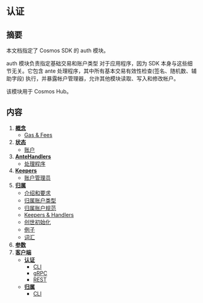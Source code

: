 # `认证`

## 摘要

本文档指定了 Cosmos SDK 的 auth 模块。

auth 模块负责指定基础交易和账户类型
对于应用程序，因为 SDK 本身与这些细节无关。它包含
ante 处理程序，其中所有基本交易有效性检查(签名、随机数、辅助字段)
执行，并暴露帐户管理器，允许其他模块读取、写入和修改帐户。

该模块用于 Cosmos Hub。

## 内容

1. **[概念](01_concepts.md)**
   - [Gas & Fees](01_concepts.md#gas-&-fees)
2. **[状态](02_state.md)**
   - [账户](02_state.md#accounts)
3. **[AnteHandlers](03_antehandlers.md)**
   - [处理程序](03_antehandlers.md#handlers)
4. **[Keepers](04_keepers.md)**
   - [账户管理员](04_keepers.md#account-keeper)
5. **[归属](05_vesting.md)**
   - [介绍和要求](05_vesting.md#intro-and-requirements)
   - [归属账户类型](05_vesting.md#vesting-account-types)
   - [归属账户规范](05_vesting.md#vesting-account-specification)
   - [Keepers & Handlers](05_vesting.md#keepers-&-handlers)
   - [创世初始化](05_vesting.md#genesis-initialization)
   - [例子](05_vesting.md#examples)
   - [词汇](05_vesting.md#glossary)
6. **[参数](06_params.md)**
7. **[客户端](07_client.md)**
   - **[认证](07_client.md#auth)**
      - [CLI](07_client.md#cli)
      - [gRPC](07_client.md#grpc)
      - [REST](07_client.md#rest)
   - **[归属](07_client.md#vesting)**
      - [CLI](07_client.md#vesting#cli) 
